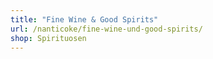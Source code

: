```yaml
---
title: "Fine Wine & Good Spirits"
url: /nanticoke/fine-wine-und-good-spirits/
shop: Spirituosen
---
```

